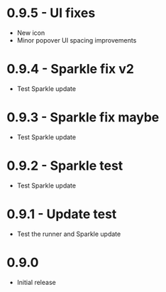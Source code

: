 # 0.9.5 - UI fixes
* New icon
* Minor popover UI spacing improvements

# 0.9.4 - Sparkle fix v2
* Test Sparkle update

# 0.9.3 - Sparkle fix maybe
* Test Sparkle update

# 0.9.2 - Sparkle test
* Test Sparkle update

# 0.9.1 - Update test
* Test the runner and Sparkle update

# 0.9.0
* Initial release
